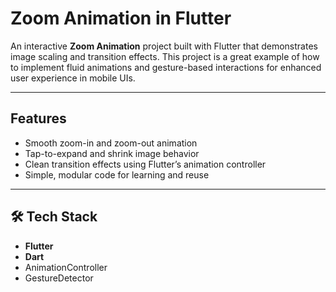 #  Zoom Animation in Flutter

An interactive **Zoom Animation** project built with Flutter that demonstrates image scaling and transition effects. This project is a great example of how to implement fluid animations and gesture-based interactions for enhanced user experience in mobile UIs.

---

##  Features

-  Smooth zoom-in and zoom-out animation  
-  Tap-to-expand and shrink image behavior  
-  Clean transition effects using Flutter’s animation controller  
-  Simple, modular code for learning and reuse

---

## 🛠 Tech Stack

- **Flutter**  
- **Dart**  
- AnimationController 
- GestureDetector  
